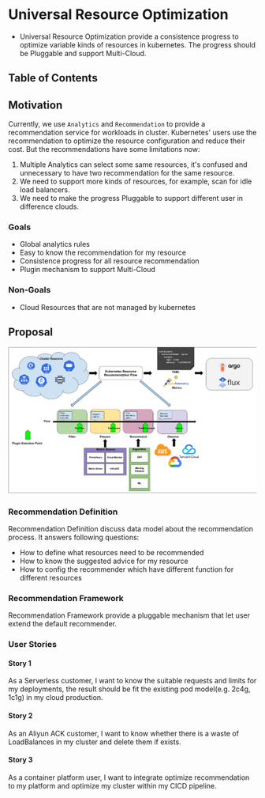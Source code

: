 # Universal Resource Optimization

- Universal Resource Optimization provide a consistence progress to optimize variable kinds of resources in kubernetes. The progress should be Pluggable and support Multi-Cloud.

## Table of Contents

<!-- TOC -->

<!-- /TOC -->

## Motivation

Currently, we use `Analytics` and `Recommendation` to provide a recommendation service for workloads in cluster. Kubernetes' users use the recommendation to optimize the resource configuration and reduce their cost.
But the recommendations have some limitations now:

1. Multiple Analytics can select some same resources, it's confused and unnecessary to have two recommendation for the same resource.
2. We need to support more kinds of resources, for example, scan for idle load balancers.
3. We need to make the progress Pluggable to support different user in difference clouds.

### Goals

- Global analytics rules
- Easy to know the recommendation for my resource
- Consistence progress for all resource recommendation
- Plugin mechanism to support Multi-Cloud

### Non-Goals

- Cloud Resources that are not managed by kubernetes

## Proposal

![recommend-arch](../images/recommend-arch.png)

### Recommendation Definition

Recommendation Definition discuss data model about the recommendation process. It answers following questions:

- How to define what resources need to be recommended
- How to know the suggested advice for my resource
- How to config the recommender which have different function for different resources

### Recommendation Framework

Recommendation Framework provide a pluggable mechanism that let user extend the default recommender.

### User Stories

#### Story 1

As a Serverless customer, I want to know the suitable requests and limits for my deployments, the result should be fit the existing pod model(e.g. 2c4g, 1c1g) in my cloud production.

#### Story 2

As an Aliyun ACK customer, I want to know whether there is a waste of LoadBalances in my cluster and delete them if exists.

#### Story 3

As a container platform user, I want to integrate optimize recommendation to my platform and optimize my cluster within my CICD pipeline.
